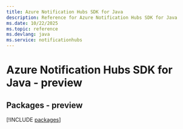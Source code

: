 ```yaml
---
title: Azure Notification Hubs SDK for Java
description: Reference for Azure Notification Hubs SDK for Java
ms.date: 10/22/2025
ms.topic: reference
ms.devlang: java
ms.service: notificationhubs
---
```

# Azure Notification Hubs SDK for Java - preview
## Packages - preview
[!INCLUDE [packages](notification-hubs-index.md)]